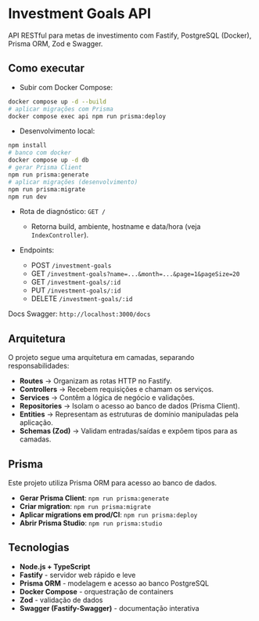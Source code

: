 # Investment Goals API

API RESTful para metas de investimento com Fastify, PostgreSQL (Docker), Prisma ORM, Zod e Swagger.

## Como executar

- Subir com Docker Compose:

```bash
docker compose up -d --build
# aplicar migrações com Prisma
docker compose exec api npm run prisma:deploy
```

- Desenvolvimento local:

```bash
npm install
# banco com docker
docker compose up -d db
# gerar Prisma Client
npm run prisma:generate
# aplicar migrações (desenvolvimento)
npm run prisma:migrate
npm run dev
```

- Rota de diagnóstico: `GET /`

  - Retorna build, ambiente, hostname e data/hora (veja `IndexController`).

- Endpoints:
  - POST `/investment-goals`
  - GET `/investment-goals?name=...&month=...&page=1&pageSize=20`
  - GET `/investment-goals/:id`
  - PUT `/investment-goals/:id`
  - DELETE `/investment-goals/:id`

Docs Swagger: `http://localhost:3000/docs`

## Arquitetura

O projeto segue uma arquitetura em camadas, separando responsabilidades:

- **Routes** → Organizam as rotas HTTP no Fastify.
- **Controllers** → Recebem requisições e chamam os serviços.
- **Services** → Contêm a lógica de negócio e validações.
- **Repositories** → Isolam o acesso ao banco de dados (Prisma Client).
- **Entities** → Representam as estruturas de domínio manipuladas pela aplicação.
- **Schemas (Zod)** → Validam entradas/saídas e expõem tipos para as camadas.

## Prisma

Este projeto utiliza Prisma ORM para acesso ao banco de dados.

- **Gerar Prisma Client**: `npm run prisma:generate`
- **Criar migration**: `npm run prisma:migrate`
- **Aplicar migrations em prod/CI**: `npm run prisma:deploy`
- **Abrir Prisma Studio**: `npm run prisma:studio`

## Tecnologias

- **Node.js + TypeScript**
- **Fastify** - servidor web rápido e leve
- **Prisma ORM** - modelagem e acesso ao banco PostgreSQL
- **Docker Compose** - orquestração de containers
- **Zod** - validação de dados
- **Swagger (Fastify-Swagger)** - documentação interativa
